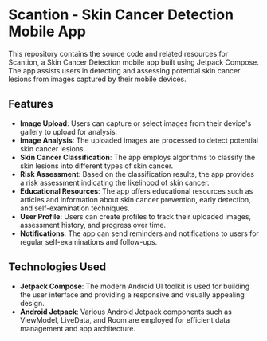 # Scantion - Skin Cancer Detection Mobile App

This repository contains the source code and related resources for Scantion, a Skin Cancer Detection mobile app built using Jetpack Compose. The app assists users in detecting and assessing potential skin cancer lesions from images captured by their mobile devices.

## Features

- **Image Upload**: Users can capture or select images from their device's gallery to upload for analysis.
- **Image Analysis**: The uploaded images are processed to detect potential skin cancer lesions.
- **Skin Cancer Classification**: The app employs algorithms to classify the skin lesions into different types of skin cancer.
- **Risk Assessment**: Based on the classification results, the app provides a risk assessment indicating the likelihood of skin cancer.
- **Educational Resources**: The app offers educational resources such as articles and information about skin cancer prevention, early detection, and self-examination techniques.
- **User Profile**: Users can create profiles to track their uploaded images, assessment history, and progress over time.
- **Notifications**: The app can send reminders and notifications to users for regular self-examinations and follow-ups.

## Technologies Used

- **Jetpack Compose**: The modern Android UI toolkit is used for building the user interface and providing a responsive and visually appealing design.
- **Android Jetpack**: Various Android Jetpack components such as ViewModel, LiveData, and Room are employed for efficient data management and app architecture.